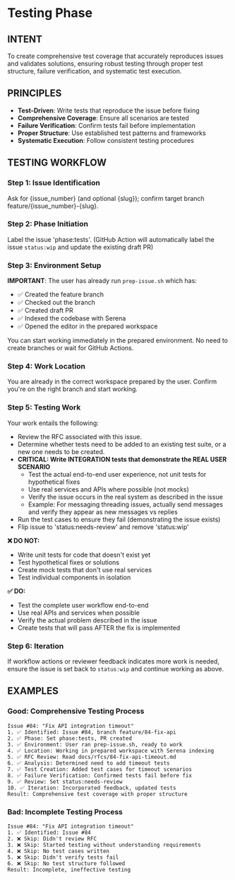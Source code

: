 # Testing Phase

## INTENT
To create comprehensive test coverage that accurately reproduces issues and validates solutions, ensuring robust testing through proper test structure, failure verification, and systematic test execution.

## PRINCIPLES
- **Test-Driven**: Write tests that reproduce the issue before fixing
- **Comprehensive Coverage**: Ensure all scenarios are tested
- **Failure Verification**: Confirm tests fail before implementation
- **Proper Structure**: Use established test patterns and frameworks
- **Systematic Execution**: Follow consistent testing procedures

## TESTING WORKFLOW

### Step 1: Issue Identification
Ask for {issue_number} (and optional {slug}); confirm target branch feature/{issue_number}-{slug}.

### Step 2: Phase Initiation
Label the issue 'phase:tests'. (GitHub Action will automatically label the issue `status:wip` and update the existing draft PR)

### Step 3: Environment Setup
**IMPORTANT**: The user has already run `prep-issue.sh` which has:
- ✅ Created the feature branch
- ✅ Checked out the branch
- ✅ Created draft PR
- ✅ Indexed the codebase with Serena
- ✅ Opened the editor in the prepared workspace

You can start working immediately in the prepared environment. No need to create branches or wait for GitHub Actions.

### Step 4: Work Location
You are already in the correct workspace prepared by the user. Confirm you're on the right branch and start working. 

### Step 5: Testing Work
Your work entails the following:

- Review the RFC associated with this issue.
- Determine whether tests need to be added to an existing test suite, or a new one needs to be created.
- **CRITICAL: Write INTEGRATION tests that demonstrate the REAL USER SCENARIO**
  - Test the actual end-to-end user experience, not unit tests for hypothetical fixes
  - Use real services and APIs where possible (not mocks)
  - Verify the issue occurs in the real system as described in the issue
  - Example: For messaging threading issues, actually send messages and verify they appear as new messages vs replies
- Run the test cases to ensure they fail (demonstrating the issue exists)
- Flip issue to 'status:needs-review' and remove 'status:wip'

**❌ DO NOT:**
- Write unit tests for code that doesn't exist yet
- Test hypothetical fixes or solutions
- Create mock tests that don't use real services
- Test individual components in isolation

**✅ DO:**
- Test the complete user workflow end-to-end
- Use real APIs and services when possible
- Verify the actual problem described in the issue
- Create tests that will pass AFTER the fix is implemented

### Step 6: Iteration
If workflow actions or reviewer feedback indicates more work is needed, ensure the issue is set back to `status:wip` and continue working as above.

## EXAMPLES

### Good: Comprehensive Testing Process
```
Issue #84: "Fix API integration timeout"
1. ✅ Identified: Issue #84, branch feature/84-fix-api
2. ✅ Phase: Set phase:tests, PR created
3. ✅ Environment: User ran prep-issue.sh, ready to work
4. ✅ Location: Working in prepared workspace with Serena indexing
5. ✅ RFC Review: Read docs/rfcs/84-fix-api-timeout.md
6. ✅ Analysis: Determined need to add timeout tests
7. ✅ Test Creation: Added test cases for timeout scenarios
8. ✅ Failure Verification: Confirmed tests fail before fix
9. ✅ Review: Set status:needs-review
10. ✅ Iteration: Incorporated feedback, updated tests
Result: Comprehensive test coverage with proper structure
```

### Bad: Incomplete Testing Process
```
Issue #84: "Fix API integration timeout"
1. ✅ Identified: Issue #84
2. ❌ Skip: Didn't review RFC
3. ❌ Skip: Started testing without understanding requirements
4. ❌ Skip: No test cases written
5. ❌ Skip: Didn't verify tests fail
6. ❌ Skip: No test structure followed
Result: Incomplete, ineffective testing
```
